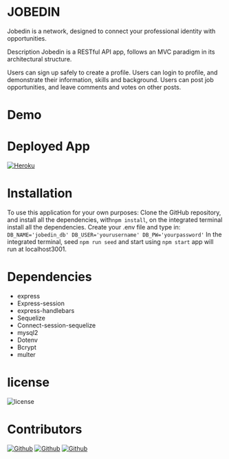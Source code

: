 
# JOBEDIN
Jobedin is a network, designed  to connect your professional identity with opportunities.

Description
Jobedin is a RESTful API app, follows an MVC paradigm in its architectural structure.

Users can sign up safely to create a profile.
Users can login to profile, and demonstrate their information, skills and background.
Users can post  job opportunities, and leave comments and votes on other posts.


# Demo

# Deployed App
[![Heroku](https://img.shields.io/badge/Heroku-Jobedin-52A55D.svg)](https://)

# Installation
To use this application for your own purposes: Clone the GitHub repository, and install all the dependencies, with```npm install```, on the integrated terminal install all the dependencies.
Create your .env file and type in: ``` DB_NAME='jobedin_db' DB_USER='yourusername' DB_PW='yourpassword' ```
In the integrated terminal, seed ```npm run seed``` and start using ```npm start``` app will run at localhost3001.

# Dependencies
- express
- Express-session
- express-handlebars
- Sequelize
- Connect-session-sequelize
- mysql2
- Dotenv
- Bcrypt
- multer

# license
![license](https://img.shields.io/badge/License-MIT-blue)

# Contributors
[![Github](https://img.shields.io/badge/Github-Torabis-52A55D.svg)](https://github.com/Torabis)
[![Github](https://img.shields.io/badge/Github-rongbangye-52A55D.svg)](https://github.com/rongbangye)
[![Github](https://img.shields.io/badge/Github-solomonmeresa-52A55D.svg)](https://github.com/solomonmeresa)

<!-- MySQL Schema:

users
 - id *
 - email *
 - username *
 - password *
 - profile_pic *
 - type *


job_posts
- id *
- title *
- description *
- post_url *
- keywords * 
- user_id *
- created_at
- updated_at


comments
- id *
- comment_text *
- user_id *
- post_id *
- created_at
- updated_at

likes
- id
- user_id
- post_id

profile
- id *
- skills *
- education *
- experience *
- user_id -->
